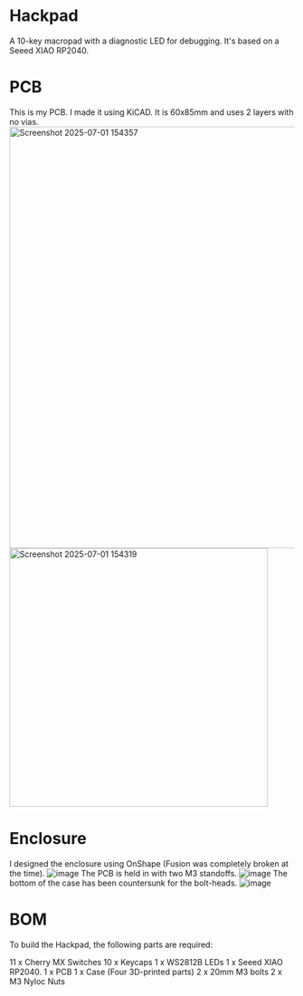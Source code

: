 # Hackpad

A 10-key macropad with a diagnostic LED for debugging. It's based on a Seeed XIAO RP2040.

# PCB

This is my PCB. I made it using KiCAD. It is 60x85mm and uses 2 layers with no vias.
<img width="745" alt="Screenshot 2025-07-01 154357" src="https://github.com/user-attachments/assets/2914cf38-32ea-433b-988e-85fbc665b04f" />
<img width="457" alt="Screenshot 2025-07-01 154319" src="https://github.com/user-attachments/assets/a71b71cc-55d4-498f-8c0b-d477f9d687b5" />

# Enclosure

I designed the enclosure using OnShape (Fusion was completely broken at the time).
![image](https://github.com/user-attachments/assets/3d080141-338a-4b6b-8fc1-396452c839e4)
The PCB is held in with two M3 standoffs.
![image](https://github.com/user-attachments/assets/d0a4b60d-806a-4702-b937-fbbed5db5e1c)
The bottom of the case has been countersunk for the bolt-heads.
![image](https://github.com/user-attachments/assets/c814aacf-3877-4779-8508-fef6e91a9ede)

# BOM
To build the Hackpad, the following parts are required:

11 x Cherry MX Switches
10 x Keycaps
1 x WS2812B LEDs
1 x Seeed XIAO RP2040.
1 x PCB
1 x Case (Four 3D-printed parts)
2 x 20mm M3 bolts
2 x M3 Nyloc Nuts
